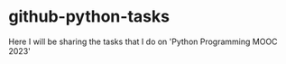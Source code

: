 # github-python-tasks
Here I will be sharing the tasks that I do on 'Python Programming MOOC 2023' 
